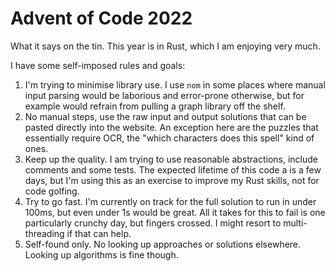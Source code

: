 # Advent of Code 2022

What it says on the tin. This year is in Rust, which I am enjoying
very much.

I have some self-imposed rules and goals:

1. I'm trying to minimise library use. I use `nom` in some places
   where manual input parsing would be laborious and error-prone
   otherwise, but for example would refrain from pulling a graph
   library off the shelf.
2. No manual steps, use the raw input and output solutions that can be
   pasted directly into the website. An exception here are the puzzles
   that essentially require OCR, the "which characters does this
   spell" kind of ones.
3. Keep up the quality. I am trying to use reasonable abstractions,
   include comments and some tests. The expected lifetime of this code
   a is a few days, but I'm using this as an exercise to improve my
   Rust skills, not for code golfing.
4. Try to go fast. I'm currently on track for the full solution to run
   in under 100ms, but even under 1s would be great. All it takes for
   this to fail is one particularly crunchy day, but fingers crossed.
   I might resort to multi-threading if that can help.
5. Self-found only. No looking up approaches or solutions elsewhere.
   Looking up algorithms is fine though.
